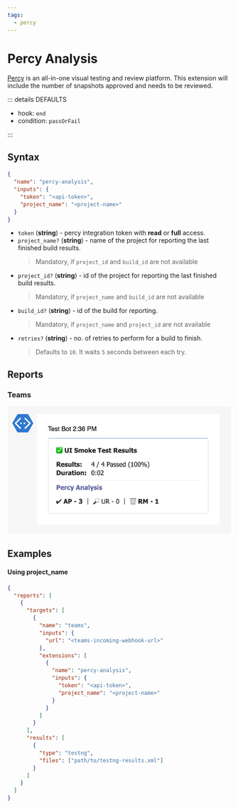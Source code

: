 ```yaml
---
tags:
  - percy
---
```


# Percy Analysis

[Percy](https://percy.io/) is an all-in-one visual testing and review platform. This extension will include the number of snapshots approved and needs to be reviewed.

::: details DEFAULTS

- hook: `end`
- condition: `passOrFail`

:::

## Syntax

```json
{
  "name": "percy-analysis",
  "inputs": {
    "token": "<api-token>",
    "project_name": "<project-name>"
  }
}
```

- `token` (**string**) - percy integration token with **read** or **full** access.
- `project_name?` (**string**) - name of the project for reporting the last finished build results.
  > Mandatory, if `project_id` and `build_id` are not available
- `project_id?` (**string**) - id of the project for reporting the last finished build results.
  > Mandatory, if `project_name` and `build_id` are not available
- `build_id?` (**string**) - id of the build for reporting.
  > Mandatory, if `project_name` and `project_id` are not available
- `retries?` (**string**) - no. of retries to perform for a build to finish.
  > Defaults to `10`. It waits `5` seconds between each try.

## Reports

### Teams

![teams-link](../assets/images/teams/teams-percy-analysis.png)

## Examples

#### Using project_name

```json {11-17}
{
  "reports": [
    {
      "targets": [
        {
          "name": "teams",
          "inputs": {
            "url": "<teams-incoming-webhook-url>"
          },
          "extensions": [
            {
              "name": "percy-analysis",
              "inputs": {
                "token": "<api-token>",
                "project_name": "<project-name>"
              }   
            }
          ]
        }
      ],
      "results": [
        {
          "type": "testng",
          "files": ["path/to/testng-results.xml"]
        }
      ]
    }
  ]
}
```